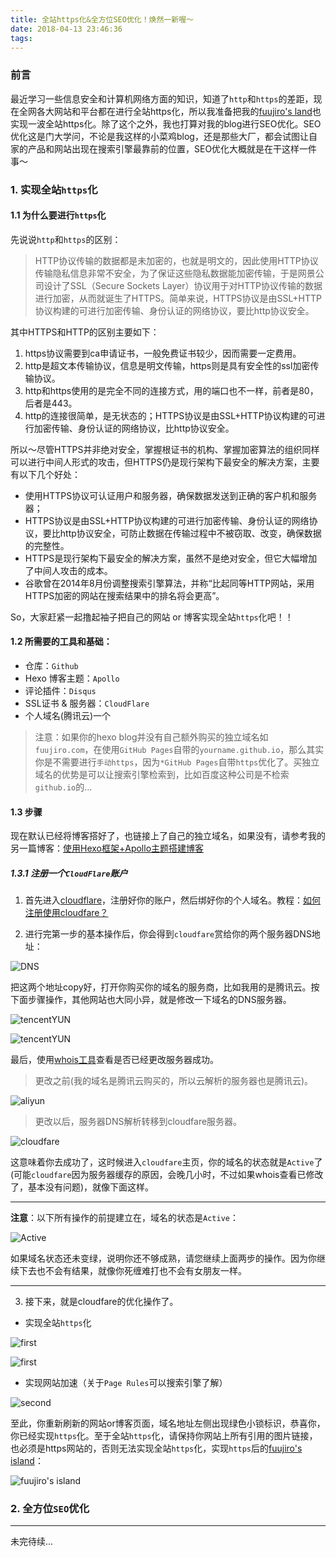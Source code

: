 ```yaml
---
title: 全站https化&全方位SEO优化！焕然一新喔～
date: 2018-04-13 23:46:36
tags:
---
```


### 前言

最近学习一些信息安全和计算机网络方面的知识，知道了`http`和`https`的差距，现在全网各大网站和平台都在进行全站https化，所以我准备把我的[fuujiro's land](https://blog.fuujiro.com/)也实现一波全站https化。除了这个之外，我也打算对我的blog进行SEO优化。SEO优化这是门大学问，不论是我这样的小菜鸡blog，还是那些大厂，都会试图让自家的产品和网站出现在搜索引擎最靠前的位置，SEO优化大概就是在干这样一件事～



### 1. 实现全站`https`化

#### 1.1 为什么要进行`https`化 

先说说`http`和`https`的区别：
> HTTP协议传输的数据都是未加密的，也就是明文的，因此使用HTTP协议传输隐私信息非常不安全，为了保证这些隐私数据能加密传输，于是网景公司设计了SSL（Secure Sockets Layer）协议用于对HTTP协议传输的数据进行加密，从而就诞生了HTTPS。简单来说，HTTPS协议是由SSL+HTTP协议构建的可进行加密传输、身份认证的网络协议，要比http协议安全。

其中HTTPS和HTTP的区别主要如下：

1. https协议需要到ca申请证书，一般免费证书较少，因而需要一定费用。
2. http是超文本传输协议，信息是明文传输，https则是具有安全性的ssl加密传输协议。
3. http和https使用的是完全不同的连接方式，用的端口也不一样，前者是80，后者是443。
4. http的连接很简单，是无状态的；HTTPS协议是由SSL+HTTP协议构建的可进行加密传输、身份认证的网络协议，比http协议安全。


所以～尽管HTTPS并非绝对安全，掌握根证书的机构、掌握加密算法的组织同样可以进行中间人形式的攻击，但HTTPS仍是现行架构下最安全的解决方案，主要有以下几个好处：

* 使用HTTPS协议可认证用户和服务器，确保数据发送到正确的客户机和服务器；
* HTTPS协议是由SSL+HTTP协议构建的可进行加密传输、身份认证的网络协议，要比http协议安全，可防止数据在传输过程中不被窃取、改变，确保数据的完整性。
* HTTPS是现行架构下最安全的解决方案，虽然不是绝对安全，但它大幅增加了中间人攻击的成本。
* 谷歌曾在2014年8月份调整搜索引擎算法，并称“比起同等HTTP网站，采用HTTPS加密的网站在搜索结果中的排名将会更高”。

So，大家赶紧一起撸起袖子把自己的网站 or 博客实现全站`https`化吧！！

#### 1.2 所需要的工具和基础：

* 仓库：`Github`
* Hexo 博客主题：`Apollo`
* 评论插件：`Disqus`
* SSL证书 & 服务器：`CloudFlare`
* 个人域名(腾讯云)一个

> 注意：如果你的hexo blog并没有自己额外购买的独立域名如`fuujiro.com`，在使用`GitHub Pages`自带的`yourname.github.io`，那么其实你是不需要进行`手动https`，因为`*GitHub Pages`自带`https`优化了。买独立域名的优势是可以让搜索引擎检索到，比如百度这种公司是不检索`github.io`的...

#### 1.3 步骤

现在默认已经将博客搭好了，也链接上了自己的独立域名，如果没有，请参考我的另一篇博客：[使用Hexo框架+Apollo主题搭建博客](https://blog.fuujiro.com/2018/02/14/%E4%BD%BF%E7%94%A8Hexo%E6%A1%86%E6%9E%B6-Apollo%E4%B8%BB%E9%A2%98%E6%90%AD%E5%BB%BA%E5%8D%9A%E5%AE%A2/)

##### 1.3.1 注册一个`CloudFlare`账户

1. 首先进入[cloudflare](https://www.cloudflare.com/)，注册好你的账户，然后绑好你的个人域名。教程：[如何注册使用cloudfare？](http://www.wugongqi.cn/2700.html)

2. 进行完第一步的基本操作后，你会得到`cloudfare`赏给你的两个服务器DNS地址：

![DNS](https://raw.githubusercontent.com/fuujiro/pictures/master/对网站进行全方位SEO优化/DeepinScreenshot_select-area_20180413102513.png)

把这两个地址copy好，打开你购买你的域名的服务商，比如我用的是腾讯云。按下面步骤操作，其他网站也大同小异，就是修改一下域名的DNS服务器。

![tencentYUN](https://raw.githubusercontent.com/fuujiro/pictures/master/对网站进行全方位SEO优化/DeepinScreenshot_select-area_20180427205201.png)

![tencentYUN](https://raw.githubusercontent.com/fuujiro/pictures/master/对网站进行全方位SEO优化/a_20180413103553.png)

最后，使用[whois工具](https://www.whois.net/)查看是否已经更改服务器成功。

>更改之前(我的域名是腾讯云购买的，所以云解析的服务器也是腾讯云)。

![aliyun](https://raw.githubusercontent.com/fuujiro/pictures/master/%E5%AF%B9%E7%BD%91%E7%AB%99%E8%BF%9B%E8%A1%8C%E5%85%A8%E6%96%B9%E4%BD%8DSEO%E4%BC%98%E5%8C%96/DeepinScreenshot_select-area_20180413102311.png)

>更改以后，服务器DNS解析转移到cloudfare服务器。

![cloudfare](https://raw.githubusercontent.com/fuujiro/pictures/master/%E5%AF%B9%E7%BD%91%E7%AB%99%E8%BF%9B%E8%A1%8C%E5%85%A8%E6%96%B9%E4%BD%8DSEO%E4%BC%98%E5%8C%96/DeepinScreenshot_select-area_20180427203932.png)

这意味着你去成功了，这时候进入`cloudfare`主页，你的域名的状态就是`Active`了(可能`cloudfare`因为服务器缓存的原因，会晚几小时，不过如果whois查看已修改了，基本没有问题)，就像下面这样。

---
**注意**：以下所有操作的前提建立在，域名的状态是`Active`：

![Active](https://raw.githubusercontent.com/fuujiro/pictures/master/对网站进行全方位SEO优化/DeepinScreenshot_select-area_20180413102540.png)

如果域名状态还未变绿，说明你还不够成熟，请您继续上面两步的操作。因为你继续下去也不会有结果，就像你死缠难打也不会有女朋友一样。

---

3. 接下来，就是cloudfare的优化操作了。

* 实现全站`https`化

![first](https://raw.githubusercontent.com/fuujiro/pictures/master/%E5%AF%B9%E7%BD%91%E7%AB%99%E8%BF%9B%E8%A1%8C%E5%85%A8%E6%96%B9%E4%BD%8DSEO%E4%BC%98%E5%8C%96/DeepinScreenshot_select-area_20180427210836.png)

![first](https://raw.githubusercontent.com/fuujiro/pictures/master/对网站进行全方位SEO优化/DeepinScreenshot_select-area_20180427211140.png)

* 实现网站加速（关于`Page Rules`可以搜索引擎了解）

![second](https://raw.githubusercontent.com/fuujiro/pictures/master/%E5%AF%B9%E7%BD%91%E7%AB%99%E8%BF%9B%E8%A1%8C%E5%85%A8%E6%96%B9%E4%BD%8DSEO%E4%BC%98%E5%8C%96/DeepinScreenshot_select-area_20180427210836.png)

至此，你重新刷新的网站or博客页面，域名地址左侧出现绿色小锁标识，恭喜你，你已经实现`https`化。至于全站`https`化，请保持你网站上所有引用的图片链接，也必须是https网站的，否则无法实现全站`https`化，实现`https`后的[fuujiro's island](https://blog.fuujiro.com/)：

![fuujiro's island](https://raw.githubusercontent.com/fuujiro/pictures/master/%E5%AF%B9%E7%BD%91%E7%AB%99%E8%BF%9B%E8%A1%8C%E5%85%A8%E6%96%B9%E4%BD%8DSEO%E4%BC%98%E5%8C%96/DeepinScreenshot_google-chrome_20180427212529.png)

### 2. 全方位`SEO`优化

---
未完待续...